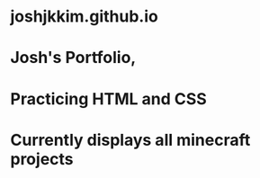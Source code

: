 # joshjkkim.github.io
# Josh's Portfolio,
# Practicing HTML and CSS
# Currently displays all minecraft projects
